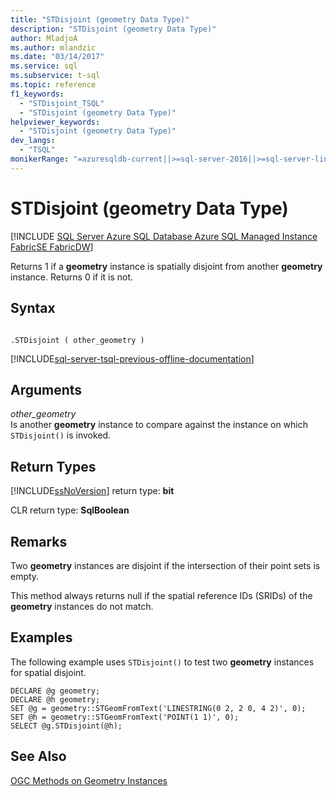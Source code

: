 ```yaml
---
title: "STDisjoint (geometry Data Type)"
description: "STDisjoint (geometry Data Type)"
author: MladjoA
ms.author: mlandzic
ms.date: "03/14/2017"
ms.service: sql
ms.subservice: t-sql
ms.topic: reference
f1_keywords:
  - "STDisjoint_TSQL"
  - "STDisjoint (geometry Data Type)"
helpviewer_keywords:
  - "STDisjoint (geometry Data Type)"
dev_langs:
  - "TSQL"
monikerRange: "=azuresqldb-current||>=sql-server-2016||>=sql-server-linux-2017||=azuresqldb-mi-current||=fabric"
---
```

# STDisjoint (geometry Data Type)
[!INCLUDE [SQL Server Azure SQL Database Azure SQL Managed Instance FabricSE FabricDW](../../includes/applies-to-version/sql-asdb-asdbmi-fabricse-fabricdw.md)]

  Returns 1 if a **geometry** instance is spatially disjoint from another **geometry** instance. Returns 0 if it is not.  
  
## Syntax  
  
```  
  
.STDisjoint ( other_geometry )  
```  
  
[!INCLUDE[sql-server-tsql-previous-offline-documentation](../../includes/sql-server-tsql-previous-offline-documentation.md)]

## Arguments
 *other_geometry*  
 Is another **geometry** instance to compare against the instance on which `STDisjoint()` is invoked.  
  
## Return Types  
 [!INCLUDE[ssNoVersion](../../includes/ssnoversion-md.md)] return type: **bit**  
  
 CLR return type: **SqlBoolean**  
  
## Remarks  
 Two **geometry** instances are disjoint if the intersection of their point sets is empty.  
  
 This method always returns null if the spatial reference IDs (SRIDs) of the **geometry** instances do not match.  
  
## Examples  
 The following example uses `STDisjoint()` to test two **geometry** instances for spatial disjoint.  
  
```  
DECLARE @g geometry;  
DECLARE @h geometry;  
SET @g = geometry::STGeomFromText('LINESTRING(0 2, 2 0, 4 2)', 0);  
SET @h = geometry::STGeomFromText('POINT(1 1)', 0);  
SELECT @g.STDisjoint(@h);  
```  
  
## See Also  
 [OGC Methods on Geometry Instances](../../t-sql/spatial-geometry/ogc-methods-on-geometry-instances.md)  
  
  
